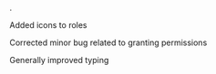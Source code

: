.

Added icons to roles

Corrected minor bug related to granting permissions

Generally improved typing